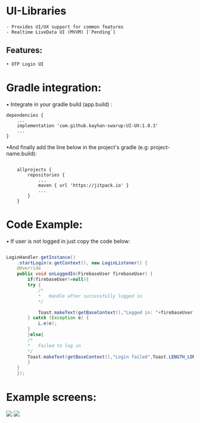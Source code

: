 # UI-Libraries
	- Provides UI/UX support for common features
	- Realtime LiveData UI (MVVM) [`Pending`]

## Features:
	• OTP Login UI
	
	
# Gradle integration:
• Integrate in your gradle build (app.build) :
			
```
dependencies {
    ...
    implementation 'com.github.kayhan-swarup:UI-UX:1.0.3'
    ...
}
```

			
	
•And finally add the line below in the project's gradle (e.g: project-name.build):

```

    allprojects {
        repositories {
            ...        
            maven { url 'https://jitpack.io' }
            ...
        }
    }

```


# Code Example:

• If user is not logged in just copy the code below:


```java

LoginHandler.getInstance()
	.startLogin(v.getContext(), new LoginListener() {
	@Override
	public void onLoggedIn(FirebaseUser firebaseUser) {
	    if(firebaseUser!=null){
		try {
		    /*
		    *   Handle after successfully logged in
		    */

		    Toast.makeText(getBaseContext(),"Logged in: "+firebaseUser.getPhoneNumber(),Toast.LENGTH_LONG).show();
		} catch (Exception e) {
		    L.e(e);
		}
	    }else{
		/*
		*   Failed to log in
		*/
		Toast.makeText(getBaseContext(),"Login failed",Toast.LENGTH_LONG).show();
	    }
	}
	});
```

# Example screens:

<img src="images/otp_input_phone.png" />

<img src="images/otp_verify_2.png" />
	

		
		
		
